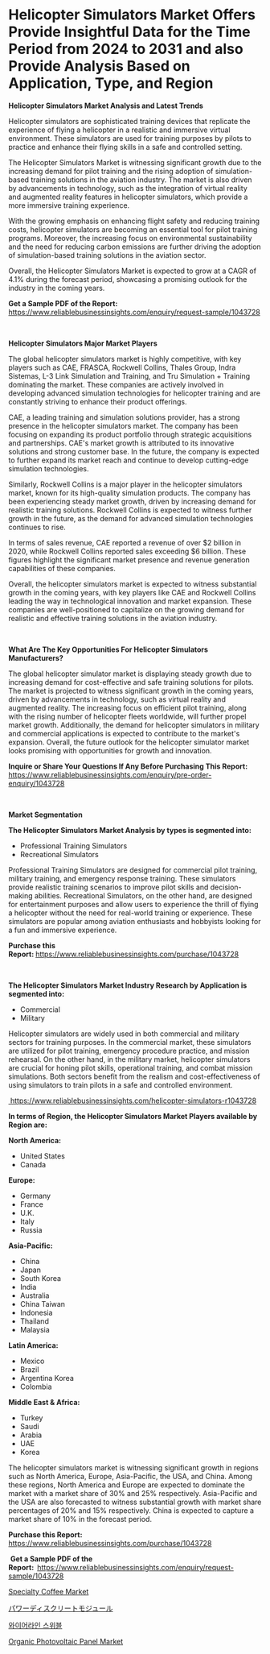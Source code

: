 <p><h1>Helicopter Simulators Market Offers Provide Insightful Data for the Time Period from 2024 to 2031 and also Provide Analysis Based on Application, Type, and Region</h1></p><p><strong>Helicopter Simulators Market Analysis and Latest Trends</strong></p>
<p><p>Helicopter simulators are sophisticated training devices that replicate the experience of flying a helicopter in a realistic and immersive virtual environment. These simulators are used for training purposes by pilots to practice and enhance their flying skills in a safe and controlled setting.</p><p>The Helicopter Simulators Market is witnessing significant growth due to the increasing demand for pilot training and the rising adoption of simulation-based training solutions in the aviation industry. The market is also driven by advancements in technology, such as the integration of virtual reality and augmented reality features in helicopter simulators, which provide a more immersive training experience.</p><p>With the growing emphasis on enhancing flight safety and reducing training costs, helicopter simulators are becoming an essential tool for pilot training programs. Moreover, the increasing focus on environmental sustainability and the need for reducing carbon emissions are further driving the adoption of simulation-based training solutions in the aviation sector.</p><p>Overall, the Helicopter Simulators Market is expected to grow at a CAGR of 4.1% during the forecast period, showcasing a promising outlook for the industry in the coming years.</p></p>
<p><strong>Get a Sample PDF of the Report:&nbsp;</strong> <a href="https://www.reliablebusinessinsights.com/enquiry/request-sample/1043728">https://www.reliablebusinessinsights.com/enquiry/request-sample/1043728</a></p>
<p>&nbsp;</p>
<p><strong>Helicopter Simulators Major Market Players</strong></p>
<p><p>The global helicopter simulators market is highly competitive, with key players such as CAE, FRASCA, Rockwell Collins, Thales Group, Indra Sistemas, L-3 Link Simulation and Training, and Tru Simulation + Training dominating the market. These companies are actively involved in developing advanced simulation technologies for helicopter training and are constantly striving to enhance their product offerings.</p><p>CAE, a leading training and simulation solutions provider, has a strong presence in the helicopter simulators market. The company has been focusing on expanding its product portfolio through strategic acquisitions and partnerships. CAE's market growth is attributed to its innovative solutions and strong customer base. In the future, the company is expected to further expand its market reach and continue to develop cutting-edge simulation technologies.</p><p>Similarly, Rockwell Collins is a major player in the helicopter simulators market, known for its high-quality simulation products. The company has been experiencing steady market growth, driven by increasing demand for realistic training solutions. Rockwell Collins is expected to witness further growth in the future, as the demand for advanced simulation technologies continues to rise.</p><p>In terms of sales revenue, CAE reported a revenue of over $2 billion in 2020, while Rockwell Collins reported sales exceeding $6 billion. These figures highlight the significant market presence and revenue generation capabilities of these companies.</p><p>Overall, the helicopter simulators market is expected to witness substantial growth in the coming years, with key players like CAE and Rockwell Collins leading the way in technological innovation and market expansion. These companies are well-positioned to capitalize on the growing demand for realistic and effective training solutions in the aviation industry.</p></p>
<p>&nbsp;</p>
<p><strong>What Are The Key Opportunities For Helicopter Simulators Manufacturers?</strong></p>
<p><p>The global helicopter simulator market is displaying steady growth due to increasing demand for cost-effective and safe training solutions for pilots. The market is projected to witness significant growth in the coming years, driven by advancements in technology, such as virtual reality and augmented reality. The increasing focus on efficient pilot training, along with the rising number of helicopter fleets worldwide, will further propel market growth. Additionally, the demand for helicopter simulators in military and commercial applications is expected to contribute to the market's expansion. Overall, the future outlook for the helicopter simulator market looks promising with opportunities for growth and innovation.</p></p>
<p><strong>Inquire or Share Your Questions If Any Before Purchasing This Report:</strong> <a href="https://www.reliablebusinessinsights.com/enquiry/pre-order-enquiry/1043728">https://www.reliablebusinessinsights.com/enquiry/pre-order-enquiry/1043728</a></p>
<p>&nbsp;</p>
<p><strong>Market Segmentation</strong></p>
<p><strong>The Helicopter Simulators Market Analysis by types is segmented into:</strong></p>
<p><ul><li>Professional Training Simulators</li><li>Recreational Simulators</li></ul></p>
<p><p>Professional Training Simulators are designed for commercial pilot training, military training, and emergency response training. These simulators provide realistic training scenarios to improve pilot skills and decision-making abilities. Recreational Simulators, on the other hand, are designed for entertainment purposes and allow users to experience the thrill of flying a helicopter without the need for real-world training or experience. These simulators are popular among aviation enthusiasts and hobbyists looking for a fun and immersive experience.</p></p>
<p><strong>Purchase this Report:&nbsp;</strong><a href="https://www.reliablebusinessinsights.com/purchase/1043728">https://www.reliablebusinessinsights.com/purchase/1043728</a></p>
<p>&nbsp;</p>
<p><strong>The Helicopter Simulators Market Industry Research by Application is segmented into:</strong></p>
<p><ul><li>Commercial</li><li>Military</li></ul></p>
<p><p>Helicopter simulators are widely used in both commercial and military sectors for training purposes. In the commercial market, these simulators are utilized for pilot training, emergency procedure practice, and mission rehearsal. On the other hand, in the military market, helicopter simulators are crucial for honing pilot skills, operational training, and combat mission simulations. Both sectors benefit from the realism and cost-effectiveness of using simulators to train pilots in a safe and controlled environment.</p></p>
<p><a href="https://www.reliablebusinessinsights.com/helicopter-simulators-r1043728">&nbsp;https://www.reliablebusinessinsights.com/helicopter-simulators-r1043728</a></p>
<p><strong>In terms of Region, the Helicopter Simulators Market Players available by Region are:</strong></p>
<p>
    <p> <strong> North America: </strong>
        <ul>
            <li>United States</li>
            <li>Canada</li>
        </ul>
        </p> 
    <p> <strong> Europe: </strong>
        <ul>
            <li>Germany</li>
            <li>France</li>
            <li>U.K.</li>
            <li>Italy</li>
            <li>Russia</li>
        </ul>
        </p> 
    <p> <strong> Asia-Pacific: </strong>
        <ul>
            <li>China</li>
            <li>Japan</li>
            <li>South Korea</li>
            <li>India</li>
            <li>Australia</li>
            <li>China Taiwan</li>
            <li>Indonesia</li>
            <li>Thailand</li>
            <li>Malaysia</li>
        </ul>
        </p> 
    <p> <strong> Latin America: </strong>
        <ul>
            <li>Mexico</li>
            <li>Brazil</li>
            <li>Argentina Korea</li>
            <li>Colombia</li>
        </ul>
        </p> 
    <p> <strong> Middle East & Africa: </strong>
        <ul>
            <li>Turkey</li>
            <li>Saudi</li>
            <li>Arabia</li>
            <li>UAE</li>
            <li>Korea</li>
        </ul>
    </p>
    </p>
<p><p>The helicopter simulators market is witnessing significant growth in regions such as North America, Europe, Asia-Pacific, the USA, and China. Among these regions, North America and Europe are expected to dominate the market with a market share of 30% and 25% respectively. Asia-Pacific and the USA are also forecasted to witness substantial growth with market share percentages of 20% and 15% respectively. China is expected to capture a market share of 10% in the forecast period.</p></p>
<p><strong>Purchase this Report: </strong><a href="https://www.reliablebusinessinsights.com/purchase/1043728">https://www.reliablebusinessinsights.com/purchase/1043728</a></p>
<p>&nbsp;<strong>Get a Sample PDF of the Report:&nbsp;&nbsp;</strong><a href="https://www.reliablebusinessinsights.com/enquiry/request-sample/1043728">https://www.reliablebusinessinsights.com/enquiry/request-sample/1043728</a></p>
<p><strong></strong></p>
<p><p><a href="https://github.com/Valeridd446677/Market-Research-Report-List-1/blob/main/specialty-coffee-market.md">Specialty Coffee Market</a></p><p><a href="https://github.com/bucuel854722/Market-Research-Report-List-2/blob/main/5051503123052.md">パワーディスクリートモジュール</a></p><p><a href="https://medium.com/@jordanilliamson678678_12326/%EC%99%80%EC%9D%B4%EC%96%B4%EB%9D%BC%EC%9D%B8-%EC%8A%A4%EC%9C%84%EB%B8%94-%EC%8B%9C%EC%9E%A5-%EB%B6%84%EC%84%9D-%EA%B8%80%EB%A1%9C%EB%B2%8C-%EC%82%B0%EC%97%85-%EC%A0%84%EB%A7%9D-%EB%B0%8F-%EC%98%88%EC%B8%A1-2024%EB%85%84%EB%B6%80%ED%84%B0-2031%EB%85%84-2f7460390c67">와이어라인 스위블</a></p><p><a href="https://github.com/mabutironaldo/Market-Research-Report-List-4/blob/main/organic-photovoltaic-panel-market.md">Organic Photovoltaic Panel Market</a></p></p>
